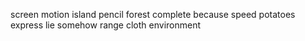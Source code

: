 screen motion island pencil forest complete because speed potatoes express lie somehow range cloth environment